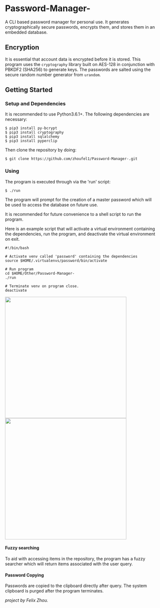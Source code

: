 # Password-Manager-

A CLI based password manager for personal use. It generates cryptographically secure passwords, encrypts them, and stores them in an embedded database.

<!--![compressed_example](https://user-images.githubusercontent.com/44934000/52548221-52ddec80-2d9a-11e9-8f07-50920cdc8b02.gif)-->

## Encryption
It is essential that account data is encrypted before it is stored. This program uses the `cryptography` library built on AES-128 in conjunction with PBKDF2 (SHA256) to generate keys. The passwords are salted using the secure random number generator from `urandom`.

## Getting Started
### Setup and Dependencies
It is recommended to use Python3.6.1+. The following dependencies are necessary:
```
$ pip3 install py-bcrypt
$ pip3 install cryptography
$ pip3 install sqlalchemy
$ pip3 install pyperclip
```
Then clone the repository by doing:

```
$ git clone https://github.com/zhoufel1/Password-Manager-.git
```
### Using
The program is executed through via the 'run' script:
```
$ ./run
```
The program will prompt for the creation of a master password which will be used to access the database on future use.

It is recommended for future convenience to a shell script to run the program.<br/>

Here is an example script that will activate a virtual environment containing the dependencies, run the program, and deactivate the virtual environment on exit.
```
#!/bin/bash

# Activate venv called 'password' containing the dependencies
source $HOME/.virtualenvs/password/bin/activate

# Run program
cd $HOME/Other/Password-Manager-
./run

# Terminate venv on program close.
deactivate
```
<img src="https://user-images.githubusercontent.com/44934000/52547424-94b86400-2d95-11e9-8fdb-46779f75612c.png" width="400"><img src="https://user-images.githubusercontent.com/44934000/52547415-8ec28300-2d95-11e9-8d79-6dbc7cf5f789.png" width="400">

#### Fuzzy searching
To aid with accessing items in the repository, the program has a fuzzy searcher which will return items associated with the user query.

#### Password Copying
Passwords are copied to the clipboard directly after query. The system
clipboard is purged after the program terminates.<br/>

_project by Felix Zhou._
